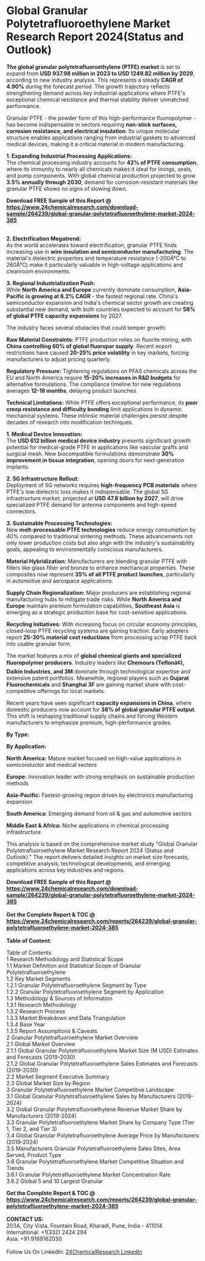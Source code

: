 <h1>Global Granular Polytetrafluoroethylene Market Research Report 2024(Status and Outlook)</h1><p><strong>The global granular polytetrafluoroethylene (PTFE) market</strong> is set to expand from <strong>USD 937.98 million in 2023 to USD 1249.82 million by 2029</strong>, according to new industry analysis. This represents a steady <strong>CAGR of 4.90%</strong> during the forecast period. The growth trajectory reflects strengthening demand across key industrial applications where PTFE's exceptional chemical resistance and thermal stability deliver unmatched performance.</p><p>Granular PTFE - the powder form of this high-performance fluoropolymer - has become indispensable in sectors requiring <strong>non-stick surfaces, corrosion resistance, and electrical insulation</strong>. Its unique molecular structure enables applications ranging from industrial gaskets to advanced medical devices, making it a critical material in modern manufacturing.</p><p><strong>1. Expanding Industrial Processing Applications:</strong><br>
The chemical processing industry accounts for <strong>42% of PTFE consumption</strong>, where its immunity to nearly all chemicals makes it ideal for linings, seals, and pump components. With global chemical production projected to grow <strong>3.5% annually through 2030</strong>, demand for corrosion-resistant materials like granular PTFE shows no signs of slowing down.</p><div><b>Download FREE Sample of this Report @ 
            <a href="https://www.24chemicalresearch.com/download-sample/264239/global-granular-polytetrafluoroethylene-market-2024-385">
            https://www.24chemicalresearch.com/download-sample/264239/global-granular-polytetrafluoroethylene-market-2024-385</a></b></div><br><p><strong>2. Electrification Megatrend:</strong><br>
As the world accelerates toward electrification, granular PTFE finds increasing use in <strong>wire insulation and semiconductor manufacturing</strong>. The material's dielectric properties and temperature resistance (-200Â°C to 260Â°C) make it particularly valuable in high-voltage applications and cleanroom environments.</p><p><strong>3. Regional Industrialization Push:</strong><br>
While <strong>North America and Europe</strong> currently dominate consumption, <strong>Asia-Pacific is growing at 6.2% CAGR</strong> - the fastest regional rate. China's semiconductor expansion and India's chemical sector growth are creating substantial new demand, with both countries expected to account for <strong>58% of global PTFE capacity expansions</strong> by 2027.</p><p>The industry faces several obstacles that could temper growth:</p><p><strong>Raw Material Constraints:</strong> PTFE production relies on fluorite mining, with <strong>China controlling 60% of global fluorspar supply</strong>. Recent export restrictions have caused <strong>20-25% price volatility</strong> in key markets, forcing manufacturers to adjust pricing quarterly.</p><p><strong>Regulatory Pressure:</strong> Tightening regulations on PFAS chemicals across the EU and North America require <strong>15-20% increases in R&amp;D budgets</strong> for alternative formulations. The compliance timeline for new regulations averages <strong>12-18 months</strong>, delaying product launches.</p><p><strong>Technical Limitations:</strong> While PTFE offers exceptional performance, its <strong>poor creep resistance and difficulty bonding</strong> limit applications in dynamic mechanical systems. These intrinsic material challenges persist despite decades of research into modification techniques.</p><p><strong>1. Medical Device Innovation:</strong><br>
The <strong>USD 612 billion medical device industry</strong> presents significant growth potential for medical-grade PTFE in applications like vascular grafts and surgical mesh. New biocompatible formulations demonstrate <strong>30% improvement in tissue integration</strong>, opening doors for next-generation implants.</p><p><strong>2. 5G Infrastructure Rollout:</strong><br>
Deployment of 5G networks requires <strong>high-frequency PCB materials</strong> where PTFE's low dielectric loss makes it indispensable. The global 5G infrastructure market, projected at <strong>USD 47.8 billion by 2027</strong>, will drive specialized PTFE demand for antenna components and high-speed connectors.</p><p><strong>3. Sustainable Processing Technologies:</strong><br>
New <strong>melt-processable PTFE technologies</strong> reduce energy consumption by 40% compared to traditional sintering methods. These advancements not only lower production costs but also align with the industry's sustainability goals, appealing to environmentally conscious manufacturers.</p><p><strong>Material Hybridization:</strong> Manufacturers are blending granular PTFE with fillers like glass fiber and bronze to enhance mechanical properties. These composites now represent <strong>35% of all PTFE product launches</strong>, particularly in automotive and aerospace applications.</p><p><strong>Supply Chain Regionalization:</strong> Major producers are establishing regional manufacturing hubs to mitigate trade risks. While <strong>North America and Europe</strong> maintain premium formulation capabilities, <strong>Southeast Asia</strong> is emerging as a strategic production base for cost-sensitive applications.</p><p><strong>Recycling Initiatives:</strong> With increasing focus on circular economy principles, closed-loop PTFE recycling systems are gaining traction. Early adopters report <strong>25-30% material cost reductions</strong> from processing scrap PTFE back into usable granular form.</p><p>The market features a mix of <strong>global chemical giants and specialized fluoropolymer producers</strong>. Industry leaders like <strong>Chemours (Teflonâ¢), Daikin Industries, and 3M</strong> dominate through technological expertise and extensive patent portfolios. Meanwhile, regional players such as <strong>Gujarat Fluorochemicals</strong> and <strong>Shanghai 3F</strong> are gaining market share with cost-competitive offerings for local markets.</p><p>Recent years have seen significant <strong>capacity expansions in China</strong>, where domestic producers now account for <strong>38% of global granular PTFE output</strong>. This shift is reshaping traditional supply chains and forcing Western manufacturers to emphasize premium, high-performance grades.</p><p><strong>By Type:</strong></p><p><strong>By Application:</strong></p><p><strong>North America:</strong> Mature market focused on high-value applications in semiconductor and medical sectors</p><p><strong>Europe:</strong> Innovation leader with strong emphasis on sustainable production methods</p><p><strong>Asia-Pacific:</strong> Fastest-growing region driven by electronics manufacturing expansion</p><p><strong>South America:</strong> Emerging demand from oil &amp; gas and automotive sectors</p><p><strong>Middle East &amp; Africa:</strong> Niche applications in chemical processing infrastructure</p><p>This analysis is based on the comprehensive market study "Global Granular Polytetrafluoroethylene Market Research Report 2024 (Status and Outlook)." The report delivers detailed insights on market size forecasts, competitive analysis, technological developments, and emerging applications across key industries and regions.</p><div><b>Download FREE Sample of this Report @ 
            <a href="https://www.24chemicalresearch.com/download-sample/264239/global-granular-polytetrafluoroethylene-market-2024-385">
            https://www.24chemicalresearch.com/download-sample/264239/global-granular-polytetrafluoroethylene-market-2024-385</a></b></div><br><div><b>Get the Complete Report & TOC @ 
            <a href="https://www.24chemicalresearch.com/reports/264239/global-granular-polytetrafluoroethylene-market-2024-385">
            https://www.24chemicalresearch.com/reports/264239/global-granular-polytetrafluoroethylene-market-2024-385</a></b></div><br>
            <b>Table of Content:</b><p>Table of Contents<br />
1 Research Methodology and Statistical Scope<br />
1.1 Market Definition and Statistical Scope of Granular Polytetrafluoroethylene<br />
1.2 Key Market Segments<br />
1.2.1 Granular Polytetrafluoroethylene Segment by Type<br />
1.2.2 Granular Polytetrafluoroethylene Segment by Application<br />
1.3 Methodology & Sources of Information<br />
1.3.1 Research Methodology<br />
1.3.2 Research Process<br />
1.3.3 Market Breakdown and Data Triangulation<br />
1.3.4 Base Year<br />
1.3.5 Report Assumptions & Caveats<br />
2 Granular Polytetrafluoroethylene Market Overview<br />
2.1 Global Market Overview<br />
2.1.1 Global Granular Polytetrafluoroethylene Market Size (M USD) Estimates and Forecasts (2019-2030)<br />
2.1.2 Global Granular Polytetrafluoroethylene Sales Estimates and Forecasts (2019-2030)<br />
2.2 Market Segment Executive Summary<br />
2.3 Global Market Size by Region<br />
3 Granular Polytetrafluoroethylene Market Competitive Landscape<br />
3.1 Global Granular Polytetrafluoroethylene Sales by Manufacturers (2019-2024)<br />
3.2 Global Granular Polytetrafluoroethylene Revenue Market Share by Manufacturers (2019-2024)<br />
3.3 Granular Polytetrafluoroethylene Market Share by Company Type (Tier 1, Tier 2, and Tier 3)<br />
3.4 Global Granular Polytetrafluoroethylene Average Price by Manufacturers (2019-2024)<br />
3.5 Manufacturers Granular Polytetrafluoroethylene Sales Sites, Area Served, Product Type<br />
3.6 Granular Polytetrafluoroethylene Market Competitive Situation and Trends<br />
3.6.1 Granular Polytetrafluoroethylene Market Concentration Rate<br />
3.6.2 Global 5 and 10 Largest Granular </p><div><b>Get the Complete Report & TOC @ 
            <a href="https://www.24chemicalresearch.com/reports/264239/global-granular-polytetrafluoroethylene-market-2024-385">
            https://www.24chemicalresearch.com/reports/264239/global-granular-polytetrafluoroethylene-market-2024-385</a></b></div><br><b>CONTACT US:</b><br>
            203A, City Vista, Fountain Road, Kharadi, Pune, India - 411014<br>
            International: +1(332) 2424 294<br>
            Asia: +91 9169162030 <br><br>
            Follow Us On LinkedIn: <a href="https://www.linkedin.com/company/24chemicalresearch/">24ChemicalResearch LinkedIn</a>